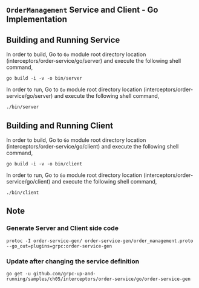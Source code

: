 ## ``OrderManagement`` Service and Client - Go Implementation

## Building and Running Service

In order to build, Go to ``Go`` module root directory location (interceptors/order-service/go/server) and execute the following
 shell command,
```
go build -i -v -o bin/server
```

In order to run, Go to ``Go`` module root directory location (interceptors/order-service/go/server) and execute the following
shell command,

```
./bin/server
```

## Building and Running Client   

In order to build, Go to ``Go`` module root directory location (interceptors/order-service/go/client) and execute the following
 shell command,
```
go build -i -v -o bin/client
```

In order to run, Go to ``Go`` module root directory location (interceptors/order-service/go/client) and execute the following
shell command,

```
./bin/client
```

## Note

### Generate Server and Client side code 
``` 
protoc -I order-service-gen/ order-service-gen/order_management.proto --go_out=plugins=grpc:order-service-gen
``` 

### Update after changing the service definition
``` 
go get -u github.com/grpc-up-and-running/samples/ch05/interceptors/order-service/go/order-service-gen
```
